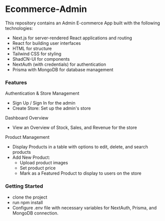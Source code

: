 # Ecommerce-Admin

This repository contains an Admin E-commerce App built with the following technologies:

- Next.js for server-rendered React applications and routing
- React for building user interfaces
- HTML for structure
- Tailwind CSS for styling
- ShadCN-UI for components
- NextAuth (with credentials) for authentication
- Prisma with MongoDB for database management

### Features
Authentication & Store Management
- Sign Up / Sign In for the admin
- Create Store: Set up the admin's store

Dashboard Overview
- View an Overview of Stock, Sales, and Revenue for the store

Product Management
- Display Products in a table with options to edit, delete, and search products
- Add New Product:
  - Upload product images
  - Set product price
  - Mark as a Featured Product to display to users on the store

### Getting Started
 - clone the project
 - run npm install
 - Configure .env file with necessary variables for NextAuth, Prisma, and MongoDB connection.
